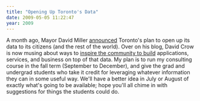 ```yaml
---
title: "Opening Up Toronto's Data"
date: 2009-05-05 11:22:47
year: 2009
---
```

A month ago, Mayor David Miller <a href="http://visiblegovernment.ca/index.php?option=com_content&amp;task=view&amp;id=86&amp;Itemid=29">announced</a> Toronto's plan to open up its data to its citizens (and the rest of the world).  Over on his blog, David Crow is now musing about ways to <a href="http://davidcrow.ca/toronto/7154/whats-your-open-data-idea">inspire the community to build</a> applications, services, and business on top of that data.  My plan is to run my consulting course in the fall term (September to December), and give the grad and undergrad students who take it credit for leveraging whatever information they can in some useful way.  We'll have a better idea in July or August of exactly what's going to be available; hope you'll all chime in with suggestions for things the students could do.

